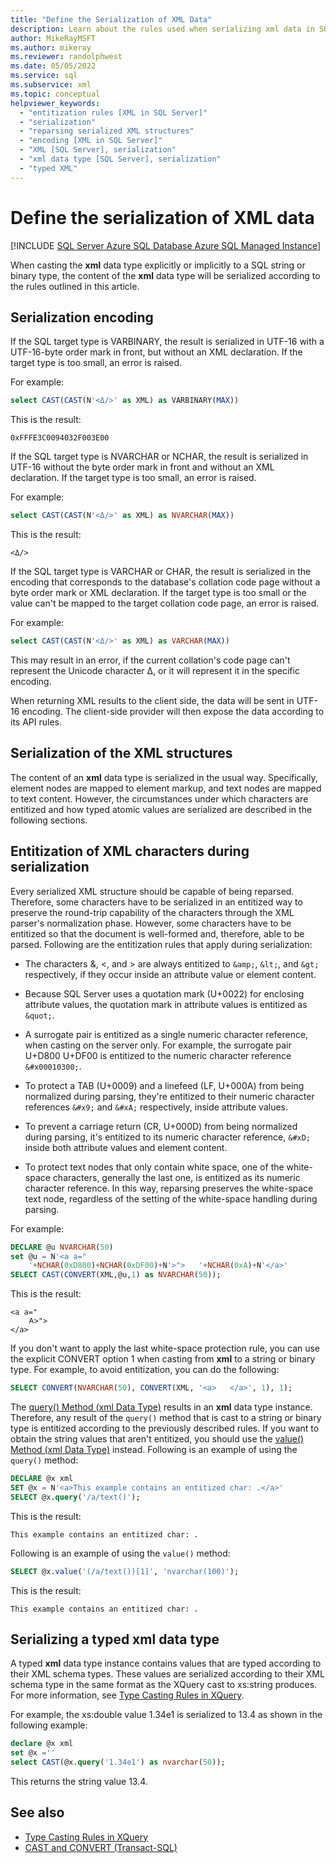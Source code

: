 ```yaml
---
title: "Define the Serialization of XML Data"
description: Learn about the rules used when serializing xml data in SQL Server.
author: MikeRayMSFT
ms.author: mikeray
ms.reviewer: randolphwest
ms.date: 05/05/2022
ms.service: sql
ms.subservice: xml
ms.topic: conceptual
helpviewer_keywords:
  - "entitization rules [XML in SQL Server]"
  - "serialization"
  - "reparsing serialized XML structures"
  - "encoding [XML in SQL Server]"
  - "XML [SQL Server], serialization"
  - "xml data type [SQL Server], serialization"
  - "typed XML"
---
```

# Define the serialization of XML data

[!INCLUDE [SQL Server Azure SQL Database Azure SQL Managed Instance](../../includes/applies-to-version/sql-asdb-asdbmi.md)]

When casting the **xml** data type explicitly or implicitly to a SQL string or binary type, the content of the **xml** data type will be serialized according to the rules outlined in this article.

## Serialization encoding

If the SQL target type is VARBINARY, the result is serialized in UTF-16 with a UTF-16-byte order mark in front, but without an XML declaration. If the target type is too small, an error is raised.

For example:

```sql
select CAST(CAST(N'<Δ/>' as XML) as VARBINARY(MAX))
```

This is the result:

```console
0xFFFE3C0094032F003E00
```

If the SQL target type is NVARCHAR or NCHAR, the result is serialized in UTF-16 without the byte order mark in front and without an XML declaration. If the target type is too small, an error is raised.

For example:

```sql
select CAST(CAST(N'<Δ/>' as XML) as NVARCHAR(MAX))
```

This is the result:

```console
<Δ/>
```

If the SQL target type is VARCHAR or CHAR, the result is serialized in the encoding that corresponds to the database's collation code page without a byte order mark or XML declaration. If the target type is too small or the value can't be mapped to the target collation code page, an error is raised.

For example:

```sql
select CAST(CAST(N'<Δ/>' as XML) as VARCHAR(MAX))
```

This may result in an error, if the current collation's code page can't represent the Unicode character Δ, or it will represent it in the specific encoding.

When returning XML results to the client side, the data will be sent in UTF-16 encoding. The client-side provider will then expose the data according to its API rules.

## Serialization of the XML structures

The content of an **xml** data type is serialized in the usual way. Specifically, element nodes are mapped to element markup, and text nodes are mapped to text content. However, the circumstances under which characters are entitized and how typed atomic values are serialized are described in the following sections.

## Entitization of XML characters during serialization

Every serialized XML structure should be capable of being reparsed. Therefore, some characters have to be serialized in an entitized way to preserve the round-trip capability of the characters through the XML parser's normalization phase. However, some characters have to be entitized so that the document is well-formed and, therefore, able to be parsed. Following are the entitization rules that apply during serialization:

- The characters &, \<, and > are always entitized to `&amp;`, `&lt;`, and `&gt;` respectively, if they occur inside an attribute value or element content.

- Because SQL Server uses a quotation mark (U+0022) for enclosing attribute values, the quotation mark in attribute values is entitized as `&quot;`.

- A surrogate pair is entitized as a single numeric character reference, when casting on the server only. For example, the surrogate pair U+D800 U+DF00 is entitized to the numeric character reference `&#x00010300;`.

- To protect a TAB (U+0009) and a linefeed (LF, U+000A) from being normalized during parsing, they're entitized to their numeric character references `&#x9;` and `&#xA;` respectively, inside attribute values.

- To prevent a carriage return (CR, U+000D) from being normalized during parsing, it's entitized to its numeric character reference, `&#xD;` inside both attribute values and element content.

- To protect text nodes that only contain white space, one of the white-space characters, generally the last one, is entitized as its numeric character reference. In this way, reparsing preserves the white-space text node, regardless of the setting of the white-space handling during parsing.

For example:

```sql
DECLARE @u NVARCHAR(50)
set @u = N'<a a="
    '+NCHAR(0xD800)+NCHAR(0xDF00)+N'>">   '+NCHAR(0xA)+N'</a>'
SELECT CAST(CONVERT(XML,@u,1) as NVARCHAR(50));
```

This is the result:

```console
<a a="
    𐌀>">
</a>
```

If you don't want to apply the last white-space protection rule, you can use the explicit CONVERT option 1 when casting from **xml** to a string or binary type. For example, to avoid entitization, you can do the following:

```sql
SELECT CONVERT(NVARCHAR(50), CONVERT(XML, '<a>   </a>', 1), 1);
```

The [query() Method (xml Data Type)](../../t-sql/xml/query-method-xml-data-type.md) results in an **xml** data type instance. Therefore, any result of the `query()` method that is cast to a string or binary type is entitized according to the previously described rules. If you want to obtain the string values that aren't entitized, you should use the [value() Method (xml Data Type)](../../t-sql/xml/value-method-xml-data-type.md) instead. Following is an example of using the `query()` method:

```sql
DECLARE @x xml
SET @x = N'<a>This example contains an entitized char: .</a>'
SELECT @x.query('/a/text()');
```

This is the result:

```console
This example contains an entitized char: .
```

Following is an example of using the `value()` method:

```sql
SELECT @x.value('(/a/text())[1]', 'nvarchar(100)');
```

This is the result:

```console
This example contains an entitized char: .
```

## Serializing a typed xml data type

A typed **xml** data type instance contains values that are typed according to their XML schema types. These values are serialized according to their XML schema type in the same format as the XQuery cast to xs:string produces. For more information, see [Type Casting Rules in XQuery](../../xquery/type-casting-rules-in-xquery.md).

For example, the xs:double value 1.34e1 is serialized to 13.4 as shown in the following example:

```sql
declare @x xml
set @x =''
select CAST(@x.query('1.34e1') as nvarchar(50));
```

This returns the string value 13.4.

## See also

- [Type Casting Rules in XQuery](../../xquery/type-casting-rules-in-xquery.md)
- [CAST and CONVERT &#40;Transact-SQL&#41;](../../t-sql/functions/cast-and-convert-transact-sql.md)
